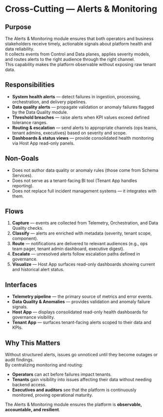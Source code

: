 # Cross-Cutting — Alerts & Monitoring

## Purpose
The Alerts & Monitoring module ensures that both operators and business stakeholders receive timely, actionable signals about platform health and data reliability.  
It collects events from Control and Data planes, applies severity models, and routes alerts to the right audience through the right channel.  
This capability makes the platform observable without exposing raw tenant data.

## Responsibilities
- **System health alerts** — detect failures in ingestion, processing, orchestration, and delivery pipelines.  
- **Data quality alerts** — propagate validation or anomaly failures flagged by the Data Quality module.  
- **Threshold breaches** — raise alerts when KPI values exceed defined tolerance ranges.  
- **Routing & escalation** — send alerts to appropriate channels (ops teams, tenant admins, executives) based on severity and scope.  
- **Dashboards & status views** — provide consolidated health monitoring via Host App read-only panels.  

## Non-Goals
- Does not author data quality or anomaly rules (those come from Schema Services).  
- Does not serve as a tenant-facing BI tool (Tenant App handles reporting).  
- Does not replace full incident management systems — it integrates with them.  

## Flows
1. **Capture** — events are collected from Telemetry, Orchestration, and Data Quality checks.  
2. **Classify** — alerts are enriched with metadata (severity, tenant scope, component).  
3. **Route** — notifications are delivered to relevant audiences (e.g., ops team pager, tenant admin dashboard, executive digest).  
4. **Escalate** — unresolved alerts follow escalation paths defined in governance.  
5. **Visualize** — Host App surfaces read-only dashboards showing current and historical alert status.  

## Interfaces
- **Telemetry pipeline** — the primary source of metrics and error events.  
- **Data Quality & Anomalies** — provides validation and anomaly failure signals.  
- **Host App** — displays consolidated read-only health dashboards for governance visibility.  
- **Tenant App** — surfaces tenant-facing alerts scoped to their data and KPIs.  

## Why This Matters
Without structured alerts, issues go unnoticed until they become outages or audit findings.  
By centralizing monitoring and routing:
- **Operators** can act before failures impact tenants.  
- **Tenants** gain visibility into issues affecting their data without needing backend access.  
- **Executives and auditors** see that the platform is continuously monitored, proving operational maturity.  

The Alerts & Monitoring module ensures the platform is **observable, accountable, and resilient**.
